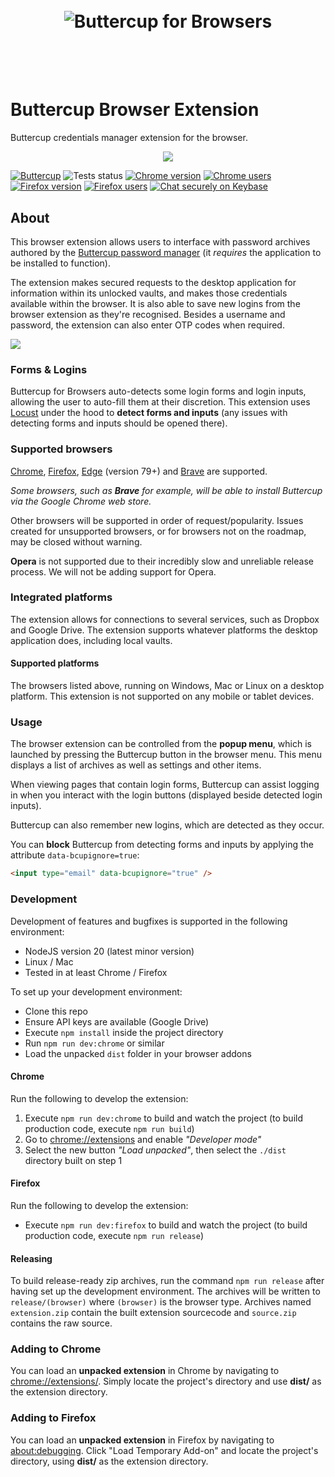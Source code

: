 <h1 align="center">
  <br/>
  <img src="https://cdn.rawgit.com/buttercup-pw/buttercup-assets/4bbfd317/badge/browsers.svg" alt="Buttercup for Browsers">
  <br/>
  <br/>
  <br/>
</h1>

# Buttercup Browser Extension
Buttercup credentials manager extension for the browser.

<p align="center">
    <img src="https://raw.githubusercontent.com/buttercup/buttercup-browser-extension/master/chrome-extension.jpg" />
</p>

[![Buttercup](https://cdn.rawgit.com/buttercup-pw/buttercup-assets/6582a033/badge/buttercup-slim.svg)](https://buttercup.pw) ![Tests status](https://github.com/buttercup/buttercup-core/actions/workflows/test.yml/badge.svg) [![Chrome version](https://img.shields.io/chrome-web-store/v/heflipieckodmcppbnembejjmabajjjj)](https://chrome.google.com/webstore/detail/buttercup/heflipieckodmcppbnembejjmabajjjj?hl=en-GB) [![Chrome users](https://img.shields.io/chrome-web-store/d/heflipieckodmcppbnembejjmabajjjj.svg?label=Chrome%20users)](https://chrome.google.com/webstore/detail/buttercup/heflipieckodmcppbnembejjmabajjjj?hl=en-GB) [![Firefox version](https://img.shields.io/amo/v/buttercup-pw)](https://addons.mozilla.org/en-US/firefox/addon/buttercup-pw/) [![Firefox users](https://img.shields.io/amo/users/buttercup-pw.svg?color=38c543&label=Firefox%20users)](https://addons.mozilla.org/en-US/firefox/addon/buttercup-pw/) [![Chat securely on Keybase](https://img.shields.io/badge/keybase-bcup-blueviolet)](https://keybase.io/team/bcup)

## About
This browser extension allows users to interface with password archives authored by the [Buttercup password manager](https://github.com/buttercup-pw/buttercup) (it _requires_ the application to be installed to function).

The extension makes secured requests to the desktop application for information within its unlocked vaults, and makes those credentials available within the browser. It is also able to save new logins from the browser extension as they're recognised. Besides a username and password, the extension can also enter OTP codes when required.

<img src="https://raw.githubusercontent.com/buttercup/buttercup-browser-extension/master/chrome-extension-2.jpg" />

### Forms & Logins

Buttercup for Browsers auto-detects some login forms and login inputs, allowing the user to auto-fill them at their discretion. This extension uses [Locust](https://github.com/buttercup/locust) under the hood to **detect forms and inputs** (any issues with detecting forms and inputs should be opened there).

### Supported browsers

[Chrome](https://chrome.google.com/webstore/detail/buttercup/heflipieckodmcppbnembejjmabajjjj?hl=en-GB), [Firefox](https://addons.mozilla.org/en-US/firefox/addon/buttercup-pw/), [Edge](https://www.microsoft.com/en-us/edge) (version 79+) and [Brave](https://chrome.google.com/webstore/detail/buttercup/heflipieckodmcppbnembejjmabajjjj) are supported.

_Some browsers, such as **Brave** for example, will be able to install Buttercup via the Google Chrome web store._

Other browsers will be supported in order of request/popularity. Issues created for unsupported browsers, or for browsers not on the roadmap, may be closed without warning.

**Opera** is not supported due to their incredibly slow and unreliable release process. We will not be adding support for Opera.

### Integrated platforms

The extension allows for connections to several services, such as Dropbox and Google Drive. The extension supports whatever platforms the desktop application does, including local vaults.

#### Supported platforms

The browsers listed above, running on Windows, Mac or Linux on a desktop platform. This extension is not supported on any mobile or tablet devices.

### Usage

The browser extension can be controlled from the **popup menu**, which is launched by pressing the Buttercup button in the browser menu. This menu displays a list of archives as well as settings and other items.

When viewing pages that contain login forms, Buttercup can assist logging in when you interact with the login buttons (displayed beside detected login inputs).

Buttercup can also remember new logins, which are detected as they occur.

You can **block** Buttercup from detecting forms and inputs by applying the attribute `data-bcupignore=true`:

```html
<input type="email" data-bcupignore="true" />
```

### Development

Development of features and bugfixes is supported in the following environment:

 * NodeJS version 20 (latest minor version)
 * Linux / Mac
 * Tested in at least Chrome / Firefox
 
To set up your development environment:
 * Clone this repo
 * Ensure API keys are available (Google Drive)
 * Execute `npm install` inside the project directory
 * Run `npm run dev:chrome` or similar
 * Load the unpacked `dist` folder in your browser addons

#### Chrome

Run the following to develop the extension:

 1. Execute `npm run dev:chrome` to build and watch the project (to build production code, execute `npm run build`)
 2. Go to [chrome://extensions](chrome://extensions) and enable _"Developer mode"_
 3. Select the new button _"Load unpacked"_, then select the `./dist` directory built on step 1

#### Firefox

Run the following to develop the extension:

 * Execute `npm run dev:firefox` to build and watch the project (to build production code, execute `npm run release`)

#### Releasing

To build release-ready zip archives, run the command `npm run release` after having set up the development environment. The archives will be written to `release/(browser)` where `(browser)` is the browser type. Archives named `extension.zip` contain the built extension sourcecode and `source.zip` contains the raw source.

### Adding to Chrome

You can load an **unpacked extension** in Chrome by navigating to [chrome://extensions/](chrome://extensions/). Simply locate the project's directory and use **dist/** as the extension directory.

### Adding to Firefox

You can load an **unpacked extension** in Firefox by navigating to [about:debugging](about:debugging). Click "Load Temporary Add-on" and locate the project's directory, using **dist/** as the extension directory.
